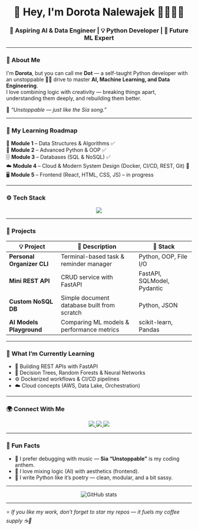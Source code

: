 <h1 align="center">👋 Hey, I'm Dorota Nalewajek 👩🏽‍💻🥷</h1>
<h3 align="center">🚀 Aspiring AI & Data Engineer | 💡 Python Developer | 🧠 Future ML Expert</h3>

---

### 🧩 About Me
I'm **Dorota**, but you can call me **Dot** — a self-taught Python developer with an unstoppable 🥷🏽  drive to master **AI, Machine Learning, and Data Engineering**.  
I love combining logic with creativity — breaking things apart, understanding them deeply, and rebuilding them better.  

💬 *“Unstoppable — just like the Sia song.”*

---

### 🧠 My Learning Roadmap
🧱 **Module 1** – Data Structures & Algorithms ✅  
🐍 **Module 2** – Advanced Python & OOP ✅  
🗄️ **Module 3** – Databases (SQL & NoSQL) ✅  
☁️ **Module 4** – Cloud & Modern System Design (Docker, CI/CD, REST, Git) 🚀  
🖥️ **Module 5** – Frontend (React, HTML, CSS, JS) – in progress  

---

### ⚙️ Tech Stack

<p align="center">
  <img src="https://skillicons.dev/icons?i=python,fastapi,flask,react,html,css,js,sqlite,postgresql,mongodb,docker,github,aws,vscode" />
</p>

---

### 💼 Projects

| 💡 Project | 📜 Description | 🧰 Stack |
|-------------|----------------|----------|
| **Personal Organizer CLI** | Terminal-based task & reminder manager | Python, OOP, File I/O |
| **Mini REST API** | CRUD service with FastAPI | FastAPI, SQLModel, Pydantic |
| **Custom NoSQL DB** | Simple document database built from scratch | Python, JSON |
| **AI Models Playground** | Comparing ML models & performance metrics | scikit-learn, Pandas |

---

### 🔭 What I’m Currently Learning
- 🧩 Building REST APIs with FastAPI  
- 🧠 Decision Trees, Random Forests & Neural Networks  
- ⚙️ Dockerized workflows & CI/CD pipelines  
- ☁️ Cloud concepts (AWS, Data Lake, Orchestration)  

---

### 🌍 Connect With Me

<p align="center">
  <a href="mailto:dorotanalewajek@gmail.com">
    <img src="https://img.shields.io/badge/Email-dorotanalewajek%40gmail.com-red?style=flat-square&logo=gmail">
  </a>
  <a href="https://linkedin.com/in/dorotanalewajek">
    <img src="https://img.shields.io/badge/LinkedIn-Dorota%20Nalewajek-blue?style=flat-square&logo=linkedin">
  </a>
  <a href="https://github.com/DorotaNalewajek">
    <img src="https://img.shields.io/badge/GitHub-DorotaNalewajek-black?style=flat-square&logo=github">
  </a>
</p>

---

### 💬 Fun Facts
- 🧃 I prefer debugging with music — **Sia “Unstoppable”** is my coding anthem.  
- 🧩 I love mixing logic (AI) with aesthetics (frontend).  
- 🐍 I write Python like it’s poetry — clean, modular, and a bit sassy.  

---

<p align="center">
  <img src="https://github-readme-stats.vercel.app/api?username=DorotaNalewajek&show_icons=true&theme=radical" alt="GitHub stats" />
</p>

---

⭐️ *If you like my work, don’t forget to star my repos — it fuels my coffee supply ☕️💪*
